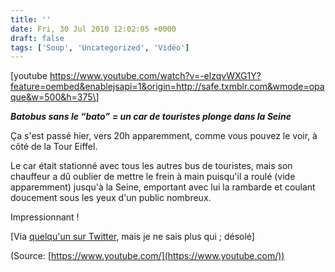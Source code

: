 ```yaml
---
title: ''
date: Fri, 30 Jul 2010 12:02:05 +0000
draft: false
tags: ['Soup', 'Uncategorized', 'Vidéo']
---
```


\[youtube https://www.youtube.com/watch?v=-elzqvWXG1Y?feature=oembed&enablejsapi=1&origin=http://safe.txmblr.com&wmode=opaque&w=500&h=375\]

**_Batobus sans le “bato” = un car de touristes plonge dans la Seine_**

Ça s'est passé hier, vers 20h apparemment, comme vous pouvez le voir, à côté de la Tour Eiffel.

Le car était stationné avec tous les autres bus de touristes, mais son chauffeur a dû oublier de mettre le frein à main puisqu'il a roulé (vide apparemment) jusqu'à la Seine, emportant avec lui la rambarde et coulant doucement sous les yeux d'un public nombreux.

Impressionnant !

\[Via [quelqu'un sur Twitter](http://twitter.com/madd0/following), mais je ne sais plus qui ; désolé\]

(Source: [https://www.youtube.com/](https://www.youtube.com/))